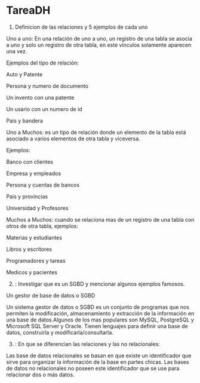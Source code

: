 # TareaDH

1) Definicion de las relaciones y 5 ejemplos de cada uno

Uno a uno: En una relación de uno a uno, un registro de una tabla se asocia a uno y solo un registro de otra tabla, en este vínculos solamente aparecen una vez.

Ejemplos del tipo de relación:

Auto y Patente

Persona y numero de documento

Un invento con una patente

Un usario con un numero de id

Pais y bandera

Uno a Muchos: es un tipo de relación donde un elemento de la tabla está asociado a varios elementos de otra tabla y viceversa.

Ejemplos:

Banco con clientes

Empresa y empleados

Persona y cuentas de bancos

Pais y provincias

Universidad y Profesores


Muchos a Muchos: cuando se relaciona mas de un registro de una tabla con otros de otra tabla, ejemplos:

Materias y estudiantes

Libros y escritores

Programadores y tareas

Medicos y pacientes


2) : Investigar que es un SGBD y mencionar algunos ejemplos famosos.

Un gestor de base de datos o SGBD 

Un sistema gestor de datos o SGBD es un conjunto de programas que nos permiten la modificación, almacenamiento y extracción de la información en una base de datos.Algunos de los mas populares son MySQL, PostgreSQL y Microsoft SQL Server y Oracle. Tienen lenguajes para definir una base de datos, construirla y modificarla/consultarla.

3) : En que se diferencian las relaciones y las no relacionales:

 Las base de datos relacionales se basan en que existe un identificador que sirve para organizar la información de la base en partes chicas. Las bases de datos no relacionales no poseen este identificador que se use para relacionar dos o más datos.